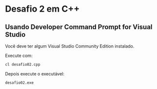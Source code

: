 # Desafio 2 em C++

## Usando Developer Command Prompt for Visual Studio

Você deve ter algum Visual Studio Community Edition instalado.

Execute com:

```sh
cl desafio02.cpp
```

Depois execute o executável:

```sh
desafio02.exe
```